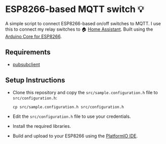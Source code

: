 ESP8266-based MQTT switch :bulb:
==========================

A simple script to connect ESP8266-based on/off switches to MQTT. I use this to connect my relay switches to :house: [Home Assistant](https://github.com/home-assistant/home-assistant). Built using the [Arduino Core for ESP8266](https://github.com/esp8266/Arduino).

Requirements
------------
* [pubsubclient](https://github.com/knolleary/pubsubclient)

Setup Instructions
------------

* Clone this repository and copy the `src/sample.configuration.h` file to `src/configuration.h`:

    ````
    cp src/sample.configuration.h src/configuration.h
    ````
* Edit the `src/configuration.h` file to use your credentials.
* Install the required libraries.
* Build and upload to your ESP8266 using the [PlatformIO IDE](https://platformio.org/platformio-ide).
